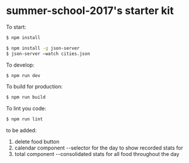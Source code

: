 # summer-school-2017's starter kit

To start:

```bash
$ npm install
```

```bash
$ npm install -g json-server
$ json-server —watch cities.json
```

To develop:

```bash
$ npm run dev
```

To build for production:

```bash
$ npm run build
```

To lint you code:

```bash
$ npm run lint
```


to be added:
1. delete food button
2. calendar component --selector for the day to show recorded stats for
3. total component --consolidated stats for all food throughout the day
